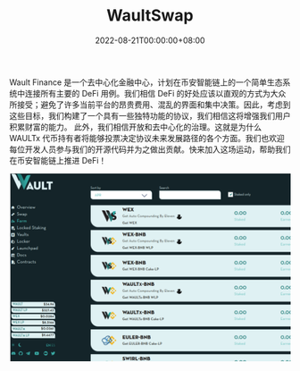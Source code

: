 ﻿---
title: "WaultSwap"
description: "将所有 DEFI 功能连接到 WAULT 生态系统中。
Vaults、Staking、Yield Farming、FAIR Launchpad、AMM、Liquidity Locker、Stablecoin 等"
date: 2022-08-21T00:00:00+08:00
lastmod: 2022-08-21T00:00:00+08:00
draft: false
authors: [“boogArno”]
featuredImage: "waultswap.png"
tags: ["Exchanges","WaultSwap"]
categories: ["nfts"]
nfts: ["Exchanges"]
blockchain: ""
website: "https://wault.finance/"
twitter: "https://twitter.com/Wault_Finance"
discord: "https://discord.gg/jvgZ32gP"
telegram: "https://t.me/WaultFinance"
github: "https://github.com/WaultFinance"
youtube: "https://www.youtube.com/channel/UCkZzIXsEl9nDmxMeEmLNx-A"
twitch: ""
facebook: ""
instagram: ""
reddit: ""
medium: "https://waultfinance.medium.com/"
steam: ""
gitbook: ""
googleplay: ""
appstore: ""
status: "Live"
weight: 
lightgallery: true
toc: true
pinned: false
recommend: false
recommend1: false
---
Wault Finance 是一个去中心化金融中心，计划在币安智能链上的一个简单生态系统中连接所有主要的 DeFi 用例。我们相信 DeFi 的好处应该以直观的方式为大众所接受；避免了许多当前平台的昂贵费用、混乱的界面和集中决策。因此，考虑到这些目标，我们构建了一个具有一些独特功能的协议，我们相信这将增强我们用户积累财富的能力。
此外，我们相信开放和去中心化的治理。这就是为什么 WAULTx 代币持有者将能够投票决定协议未来发展路径的各个方面。我们也欢迎每位开发人员参与我们的开源代码并为之做出贡献。快来加入这场运动，帮助我们在币安智能链上推进 DeFi！

![waultfinance-dapp-defi-bsc-image1_a720d3a0452dd14259c65d845574b64d](waultfinance-dapp-defi-bsc-image1_a720d3a0452dd14259c65d845574b64d.png)